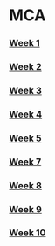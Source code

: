 # MCA

### [Week 1](week1.md)

### [Week 2](week2.md)

### [Week 3](week3.md)

### [Week 4](week4.md)

### [Week 5](week5.md)

### [Week 7](week7.md)

### [Week 8](week8.md)

### [Week 9](week9.md)

### [Week 10](week10.md)

